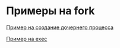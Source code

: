 # Примеры на fork

[Пример на создание дочернего процесса](parent_child.c)

[Пример на exec](fork_exec.c)
